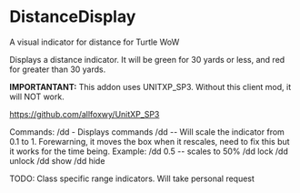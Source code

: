 # DistanceDisplay
A visual indicator for distance for Turtle WoW

Displays a distance indicator. It will be green for 30 yards or less, and red for greater than 30 yards. 

**IMPORTANTANT:** This addon uses UNITXP_SP3. Without this client mod, it will NOT work.

https://github.com/allfoxwy/UnitXP_SP3

Commands:
  /dd - Displays commands
  /dd <scale> -- Will scale the indicator from 0.1 to 1. Forewarning, it moves the box when it rescales, need to fix this but it works for the time being. Example: /dd 0.5 -- scales to 50%
  /dd lock
  /dd unlock
  /dd show
  /dd hide

TODO: Class specific range indicators. Will take personal request
